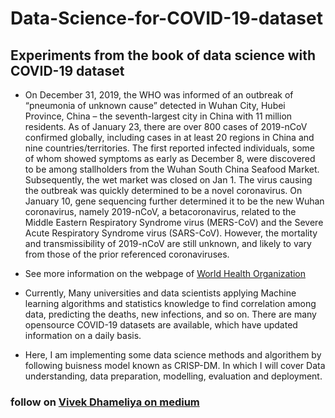 # Data-Science-for-COVID-19-dataset
## Experiments from the book of data science with COVID-19 dataset

* On December 31, 2019, the WHO was informed of an outbreak of “pneumonia of unknown cause” detected in Wuhan City, 
Hubei Province, China – the seventh-largest city in China with 11 million residents. As of January 23, 
there are over 800 cases of 2019-nCoV confirmed globally, including cases in at least 20 regions in China 
and nine countries/territories. The first reported infected individuals, some of whom showed symptoms as early
as December 8, were discovered to be among stallholders from the Wuhan South China Seafood Market. Subsequently, 
the wet market was closed on Jan 1. The virus causing the outbreak was quickly determined to be a novel coronavirus. 
On January 10, gene sequencing further determined it to be the new Wuhan coronavirus, namely 2019-nCoV, a betacoronavirus,
related to the Middle Eastern Respiratory Syndrome virus (MERS-CoV) and the Severe Acute Respiratory Syndrome virus 
(SARS-CoV). However, the mortality and transmissibility of 2019-nCoV are still unknown, and likely to vary from 
those of the prior referenced coronaviruses.

* See more information on the webpage of [World Health Organization](https://www.who.int/emergencies/diseases/novel-coronavirus-2019)

* Currently, Many universities and data scientists applying Machine learning algorithms and statistics knowledge to find correlation among data, predicting the deaths, new infections, and so on. There are many opensource COVID-19 datasets are available, which have updated information on a daily basis.

* Here, I am implementing some data science methods and algorithem by following buisness model known as CRISP-DM. In which I will cover Data understanding, data preparation, modelling, evaluation and deployment.


### follow on [Vivek Dhameliya on medium](https://medium.com/@dhameliyavivek99)
